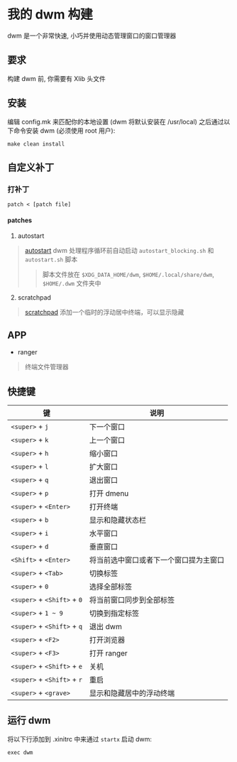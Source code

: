 # 我的 dwm 构建

dwm 是一个非常快速, 小巧并使用动态管理窗口的窗口管理器

## 要求

构建 dwm 前, 你需要有 Xlib 头文件

## 安装

编辑 config.mk 来匹配你的本地设置 (dwm 将默认安装在 /usr/local)
之后通过以下命令安装 dwm (必须使用 root 用户):

```shell
make clean install
```

## 自定义补丁

### 打补丁

```shell
patch < [patch file]
```

#### patches

1. autostart

> [autostart](https://dwm.suckless.org/patches/autostart/) dwm 处理程序循环前自动启动 `autostart_blocking.sh` 和 `autostart.sh` 脚本
>> 脚本文件放在 `$XDG_DATA_HOME/dwm`, `$HOME/.local/share/dwm`, `$HOME/.dwm` 文件夹中

2. scratchpad

> [scratchpad](https://dwm.suckless.org/patches/scratchpad/) 添加一个临时的浮动居中终端，可以显示隐藏

## APP

+ ranger

> 终端文件管理器

## 快捷键

| 键                          | 说明                                   |
| --------------------------- | -------------------------------------- |
| `<super>` + `j`             | 下一个窗口                             |
| `<super>` + `k`             | 上一个窗口                             |
| `<super>` + `h`             | 缩小窗口                               |
| `<super>` + `l`             | 扩大窗口                               |
| `<super>` + `q`             | 退出窗口                               |
| `<super>` + `p`             | 打开 dmenu                             |
| `<super>` + `<Enter>`       | 打开终端                               |
| `<super>` + `b`             | 显示和隐藏状态栏                       |
| `<super>` + `i`             | 水平窗口                               |
| `<super>` + `d`             | 垂直窗口                               |
| `<Shift>` + `<Enter>`       | 将当前选中窗口或者下一个窗口提为主窗口 |
| `<super>` + `<Tab>`         | 切换标签                               |
| `<super>` + `0`             | 选择全部标签                           |
| `<super>` + `<Shift>` + `0` | 将当前窗口同步到全部标签               |
| `<super>` + `1 ~ 9`         | 切换到指定标签                         |
| `<super>` + `<Shift>` + `q` | 退出 dwm                               |
| `<super>` + `<F2>`          | 打开浏览器                             |
| `<super>` + `<F3>`          | 打开 ranger                            |
| `<super>` + `<Shift>` + `e` | 关机                                   |
| `<super>` + `<Shift>` + `r` | 重启                                   |
| `<super>` + `<grave>`       | 显示和隐藏居中的浮动终端               |

## 运行 dwm

将以下行添加到 .xinitrc 中来通过 `startx` 启动 dwm:

```shell
exec dwm
```
